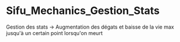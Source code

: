 # Sifu_Mechanics_Gestion_Stats
 
Gestion des stats -> Augmentation des dégats et baisse de la vie max jusqu'à un certain point lorsqu'on meurt
